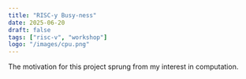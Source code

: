 ```yaml
---
title: "RISC-y Busy-ness"
date: 2025-06-20
draft: false 
tags: ["risc-v", "workshop"]
logo: "/images/cpu.png"
---
```


The motivation for this project sprung from my interest in computation.